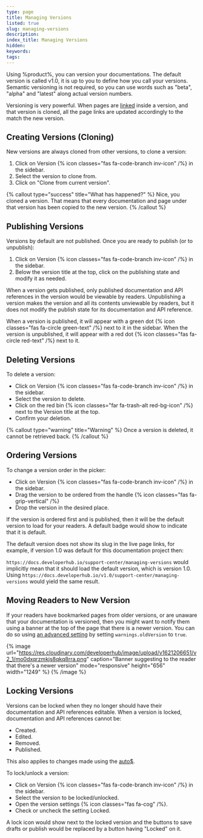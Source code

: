 ```yaml
---
type: page
title: Managing Versions
listed: true
slug: managing-versions
description: 
index_title: Managing Versions
hidden: 
keywords: 
tags: 
---
```


Using %product%, you can version your documentations. The default version is called v1.0, it is up to you to define how you call your versions. Semantic versioning is not required, so you can use words such as "beta", "alpha" and "latest" along actual version numbers.

Versioning is very powerful. When pages are [linked](/support-center/page-linking) inside a version, and that version is cloned, all the page links are updated accordingly to the match the new version.

## Creating Versions (Cloning)

New versions are always cloned from other versions, to clone a version:

1. Click on Version {% icon classes="fas fa-code-branch inv-icon" /%} in the sidebar.
2. Select the version to clone from.
3. Click on "Clone from current version".

{% callout type="success" title="What has happened?" %}
Nice, you cloned a version. That means that every documentation and page under that version has been copied  to the new version.
{% /callout %}

## Publishing Versions

Versions by default are not published. Once you are ready to publish (or to unpublish):

1. Click on Version {% icon classes="fas fa-code-branch inv-icon" /%} in the sidebar.
2. Below the version title at the top, click on the publishing state and modify it as needed.

When a version gets published, only published documentation and API references in the version would be viewable by readers. Unpublishing a version makes the version and all its contents unviewable by readers, but it does not modify the publish state for its documentation and API reference.

When a version is published, it will appear with a green dot {% icon classes="fas fa-circle green-text" /%} next to it in the sidebar. When the version is unpublished, it will appear with a red dot {% icon classes="fas fa-circle red-text" /%} next to it.

## Deleting Versions

To delete a version:

- Click on Version {% icon classes="fas fa-code-branch inv-icon" /%} in the sidebar.
- Select the version to delete.
- Click on the red bin {% icon classes="far fa-trash-alt red-bg-icon" /%} next to the Version title at the top.
- Confirm your deletion.

{% callout type="warning" title="Warning" %}
Once a version is deleted, it cannot be retrieved back.
{% /callout %}

## Ordering Versions

To change a version order in the picker:

- Click on Version {% icon classes="fas fa-code-branch inv-icon" /%} in the sidebar.
- Drag the version to be ordered from the handle {% icon classes="fas fa-grip-vertical" /%}
- Drop the version in the desired place.

If the version is ordered first and is published, then it will be the default version to load for your readers. A default badge would show to indicate that it is default.

The default version does not show its slug in the live page links, for example, if version 1.0 was default for this documentation project then:

`https://docs.developerhub.io/support-center/managing-versions` would implicitly mean that it should load the default version, which is version 1.0. Using `https://docs.developerhub.io/v1.0/support-center/managing-versions` would yield the same result.

## Moving Readers to New Version

If your readers have bookmarked pages from older versions, or are unaware that your documentation is versioned, then you might want to notify them using a banner at the top of the page that there is a newer version. You can do so using [an advanced setting](/support-center/advanced-settings) by setting `warnings.oldVersion` to `true`.

{% image url="https://res.cloudinary.com/developerhub/image/upload/v1621206651/v2_1/mo0dxqrzmkjs8qkq8rra.png" caption="Banner suggesting to the reader that there's a newer version" mode="responsive" height="656" width="1249" %}
{% /image %}

## Locking Versions

Versions can be locked when they no longer should have their documentation and API references editable. When a version is locked, documentation and API references cannot be:

- Created.
- Edited.
- Removed.
- Published.

This also applies to changes made using the [auto$](/v2.0/api/ref).

To lock/unlock a version:

- Click on Version {% icon classes="fas fa-code-branch inv-icon" /%} in the sidebar.
- Select the version to be locked/unlocked.
- Open the version settings {% icon classes="fas fa-cog" /%}.
- Check or uncheck the setting Locked.

A lock icon would show next to the locked version and the buttons to save drafts or publish would be replaced by a button having "Locked" on it.